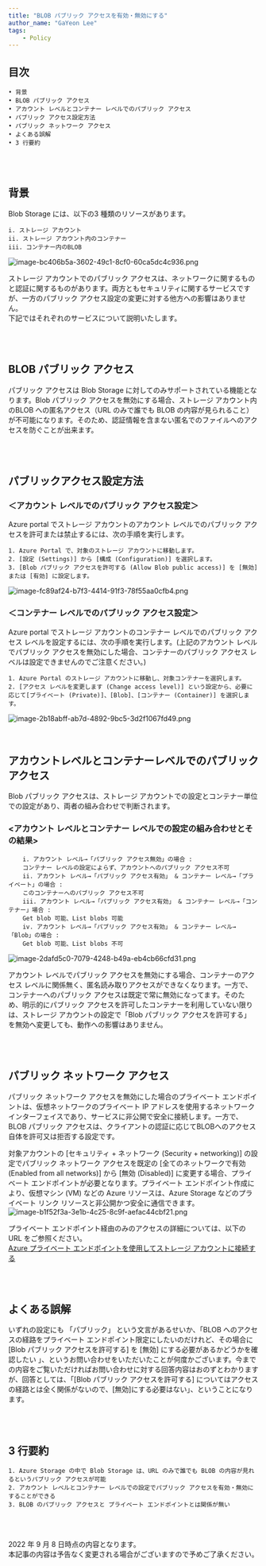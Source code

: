 ```yaml
---
title: "BLOB パブリック アクセスを有効・無効にする"
author_name: "GaYeon Lee"
tags:
    - Policy
---
```


## 目次
	
	• 背景
	• BLOB パブリック アクセス
	• アカウント レベルとコンテナー レベルでのパブリック アクセス
	• パブリック アクセス設定方法
	• パブリック ネットワーク アクセス
	• よくある誤解
	• 3 行要約

<br>
<br>

## 背景 

   Blob Storage には、以下の3 種類のリソースがあります。

	i. ストレージ アカウント
	ii. ストレージ アカウント内のコンテナー
	iii. コンテナー内のBLOB
	
![image-bc406b5a-3602-49c1-8cf0-60ca5dc4c936.png]({{site.baseurl}}/media/2022/09/image-bc406b5a-3602-49c1-8cf0-60ca5dc4c936.png)

   ストレージ アカウントでのパブリック アクセスは、ネットワークに関するものと認証に関するものがあります。両方ともセキュリティに関するサービスですが、一方のパブリック アクセス設定の変更に対する他方への影響はありません。
<br> 下記ではそれぞれのサービスについて説明いたします。

<br>
<br>

## BLOB パブリック アクセス

   パブリック アクセスは Blob Storage に対してのみサポートされている機能となります。Blob パブリック アクセスを無効にする場合、ストレージ アカウント内のBLOB への匿名アクセス（URL のみで誰でも BLOB の内容が見られること）が不可能になります。そのため、認証情報を含まない匿名でのファイルへのアクセスを防ぐことが出来ます。

<br>
<br>
		
## パブリックアクセス設定方法

### ＜アカウント レベルでのパブリック アクセス設定＞
   Azure portal でストレージ アカウントのアカウント レベルでのパブリック アクセスを許可または禁止するには、次の手順を実行します。

	1. Azure Portal で、対象のストレージ アカウントに移動します。
	2. [設定 (Settings)] から [構成 (Configuration)] を選択します。
	3. [Blob パブリック アクセスを許可する (Allow Blob public access)] を [無効] または [有効] に設定します。

![image-fc89af24-b7f3-4414-91f3-78f55aa0cfb4.png]({{site.baseurl}}/media/2022/09/image-fc89af24-b7f3-4414-91f3-78f55aa0cfb4.png)





### ＜コンテナー レベルでのパブリック アクセス設定＞
Azure portal でストレージ アカウントのコンテナー レベルでのパブリック アクセス レベルを設定するには、次の手順を実行します。(上記のアカウント レベルでパブリック アクセスを無効にした場合、コンテナーのパブリック アクセス レベルは設定できませんのでご注意ください。)

	1. Azure Portal のストレージ アカウントに移動し、対象コンテナーを選択します。
	2. [アクセス レベルを変更します (Change access level)] という設定から、必要に応じて[プライベート (Private)]、[Blob]、[コンテナー (Container)] を選択します。

![image-2b18abff-ab7d-4892-9bc5-3d2f1067fd49.png]({{site.baseurl}}/media/2022/09/image-2b18abff-ab7d-4892-9bc5-3d2f1067fd49.png)

	
	
<br>


## アカウントレベルとコンテナーレベルでのパブリック アクセス

   Blob パブリック アクセスは、ストレージ アカウントでの設定とコンテナー単位での設定があり、両者の組み合わせで判断されます。

### <アカウント レベルとコンテナー レベルでの設定の組み合わせとその結果>

		i. アカウント レベル→「パブリック アクセス無効」の場合 : 
		コンテナー レベルの設定によらず、アカウントへのパブリック アクセス不可
		ii. アカウント レベル→「パブリック アクセス有効」 & コンテナー レベル→「プライベート」の場合 : 
		このコンテナーへのパブリック アクセス不可
		iii. アカウント レベル→「パブリック アクセス有効」 & コンテナー レベル→「コンテナー」場合 : 
		Get blob 可能、List blobs 可能 
		iv. アカウント レベル→「パブリック アクセス有効」 & コンテナー レベル→「Blob」の場合 : 
		Get blob 可能、List blobs 不可

![image-2dafd5c0-7079-4248-b49a-eb4cb66cfd31.png]({{site.baseurl}}/media/2022/09/image-2dafd5c0-7079-4248-b49a-eb4cb66cfd31.png)		

		
   アカウント レベルでパブリック アクセスを無効にする場合、コンテナーのアクセス レベルに関係無く、匿名読み取りアクセスができなくなります。一方で、コンテナーへのパブリック アクセスは既定で常に無効になってます。そのため、明示的にパブリック アクセスを許可したコンテナーを利用していない限りは、ストレージ アカウントの設定で「Blob パブリック アクセスを許可する」 を無効へ変更しても、動作への影響はありません。

<br>
<br>

## パブリック ネットワーク アクセス

   パブリック ネットワーク アクセスを無効にした場合のプライベート エンドポイントは、仮想ネットワークのプライベート IP アドレスを使用するネットワーク インターフェイスであり、サービスに非公開で安全に接続します。一方で、BLOB パブリック アクセスは、クライアントの認証に応じてBLOBへのアクセス自体を許可又は拒否する設定です。
<br>


   対象アカウントの [セキュリティ + ネットワーク (Security + networking)] の設定でパブリック ネットワーク アクセスを既定の [全てのネットワークで有効 (Enabled from all networks)] から [無効 (Disabled)] に変更する場合、プライベート エンドポイントが必要となります。プライベート エンドポイント作成により、仮想マシン (VM) などの Azure リソースは、Azure Storage などのプライベート リンク リソースと非公開かつ安全に通信できます。
![image-b1f52f3a-3e1b-4c25-8c9f-aefac44cbf21.png]({{site.baseurl}}/media/2022/09/image-b1f52f3a-3e1b-4c25-8c9f-aefac44cbf21.png)



   プライベート エンドポイント経由のみのアクセスの詳細については、以下の URL をご参照ください。
<br>
[Azure プライベート エンドポイントを使用してストレージ アカウントに接続する](https://docs.microsoft.com/ja-jp/azure/private-link/tutorial-private-endpoint-storage-portal)

<br>
<br>

## よくある誤解

   いずれの設定にも 「パブリック」 という文言があるせいか、「BLOB へのアクセスの経路をプライベート エンドポイント限定にしたいのだけれど、その場合に [Blob パブリック アクセスを許可する] を [無効] にする必要があるかどうかを確認したい 」、というお問い合わせをいただいたことが何度かございます。今までの内容をご覧いただければお問い合わせに対する回答内容はおのずとわかりますが、回答としては、「[Blob パブリック アクセスを許可する] についてはアクセスの経路とは全く関係がないので、[無効]にする必要はない」、ということになります。

<br>
<br>

## 3 行要約

	1. Azure Storage の中で Blob Storage は、URL のみで誰でも BLOB の内容が見れるというパブリック アクセスが可能
	2. アカウント レベルとコンテナー レベルでの設定でパブリック アクセスを有効・無効にすることができる
	3. BLOB のパブリック アクセスと プライベート エンドポイントとは関係が無い

<br>
<br>

2022 年 9 月 8 日時点の内容となります。
<br>本記事の内容は予告なく変更される場合がございますので予めご了承ください。

